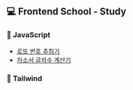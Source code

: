 ## 💻 Frontend School - Study

### 📂 JavaScript
- [로또 번호 추첨기](#로또-번호-추첨기)
- [자소서 글자수 계산기](#자소서-글자수-계산기)

### 📂 Tailwind

